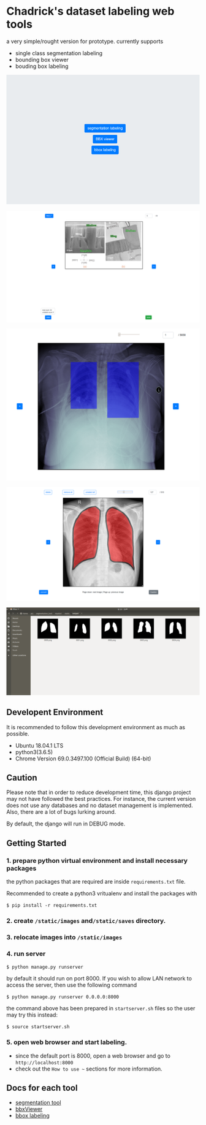 #  Chadrick's dataset labeling web tools

a very simple/rought version for prototype.
currently supports
- single class segmentation labeling
- bounding box viewer
- bouding box labeling

![mainpage](/docs/mainpage.png)

![bbox labeling screenshot](/docs/bbox_labeling_screenshot.png)

![bbox viewer screenshot](/docs/bboxviewer_screenshot.png)

![web interface sample](/docs/web_interface_screenshot.png)

![output file sample](/docs/output_screenshot.png)


## Developent Environment
It is recommended to follow this development environment as much as possible.

- Ubuntu 18.04.1 LTS
- python3(3.6.5)
- Chrome Version 69.0.3497.100 (Official Build) (64-bit)


## Caution

Please note that in order to reduce development time, this django project may not have followed the best practices. For instance, the current version does not use any databases and no dataset management is implemented. Also, there are a lot of bugs lurking around.

By default, the django will run in DEBUG mode.


## Getting Started

### 1. prepare python virtual environment and install necessary packages


the python packages that are required are inside `requirements.txt` file.

Recommended to create a python3 vritualenv and install the packages with 
```
$ pip install -r requirements.txt
```

### 2. create `/static/images` and`/static/saves` directory.

### 3. relocate images into `/static/images`

### 4. run server

```
$ python manage.py runserver
```

by default it should run on port 8000. If you wish to allow LAN network to access the server, then use the following command

```
$ python manage.py runserver 0.0.0.0:8000
```

the command above has been prepared in `startserver.sh` files so the user may try this instead:
```
$ source startserver.sh
```


### 5. open web browser and start labeling. 

- since the default port is 8000, open a web browser and go to `http://localhost:8000`
- check out the `How to use ~` sections for more information.

## Docs for each tool

- [segmentation tool](/docs/segmentation_tool_readme.md)
- [bbxViewer](/docs/bbxviewer_readme.md)
- [bbox labeling](/docs/bbox_labeling_readme.md)
